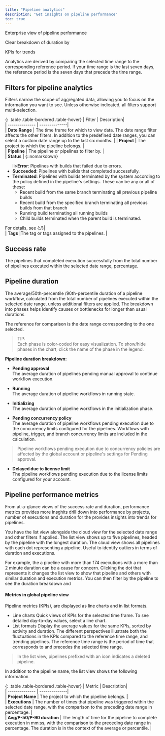 ```yaml
---
title: "Pipeline analytics"
description: "Get insights on pipeline performance"
toc: true
---
```



Enterprise view of pipeline performance

Clear breakdown of duration by 

KPIs for trends 

 Analytics are derived by comparing the selected time range to the corresponding reference period. If your time range is the last seven days, the reference period is the seven days that precede the time range.

## Filters for pipeline analytics
Filters narrow the scope of aggregated data, allowing you to focus on the information you want to see. Unless otherwise indicated, all filters support multi-selection.

{: .table .table-bordered .table-hover}
|  Filter          |  Description|  
| --------------   | --------------|  
| **Date Range** | The time frame for which to view data. The date range filter affects the other filters. In addition to the predefined date ranges, you can select a custom date range up to the last six months. |
| **Project**           | The project to which the pipeline belongs. |                            
| **Pipeline**           | The pipeline or pipelines to filter by. |                            
| **Status**           | {::nomarkdown}<ul>li><b>Error</b>: Pipelines with builds that failed due to errors. </li><li><b>Succeeded</b>: Pipelines with builds that completed successfully.</li> <li><b>Terminated</b>: Pipelines with builds terminated by the system according to the policy defined in the pipeline's settings. These can be any or all of these: <ul><li>Recent build from the same branch terminating all previous pipeline builds </li><li>Recent build from the specified branch terminating all previous builds from that branch</li><li>Running build terminating all running builds</li><li>Child builds terminated when the parent build is terminated.</li> </ul></li></ul>For details, see  {:/}|                            
| **Tags**             |The tag or tags assigned to the pipelines. |      



## Success rate
The pipelines that completed execution successfully from the total number of pipelines executed within the selected date range, percentage. 

## Pipeline duration
The average/50th-percentile /90th-percentile duration of a pipeline workflow, calculated from the total number of pipelines executed within the selected date range, unless additional filters are applied. The breakdown into phases helps identify causes or bottlenecks for longer than usual durations.  

The reference for comparison is the date range corresponding to the one selected. <br>

>TIP:  
 Each phase is color-coded for easy visualization. To show/hide phases in the chart, click the name of the phase in the legend. 
  
**Pipeline duration breakdown:**

* **Pending approval**  
  The average duration of pipelines pending manual approval to continue workflow execution.  

*  **Running**  
  The average duration of pipeline workflows in running state.
  
*  **Initializing**  
  The average duration of pipeline workflows in the initialization phase.  

*  **Pending concurrency policy**  
  The average duration of pipeline workflows pending execution due to the concurrency limits configured for the pipelines. Workflows with pipeline, trigger, and branch concurrency limits are included in the calculation.
  >Pipeline workflows pending execution due to concurrency policies are affected by the global account or pipeline's settings for Pending approval.
                         
*  **Delayed due to license limit**  
  The pipeline workflows pending execution due to the license limits configured for your account.  




## Pipeline performance metrics
From at-a-glance views of the success rate and duration, performance metrics provides more insghits drill down into performance by projects, number of executions and duration for the provides insights into trends for pipelines. 

You have the list view alongside the cloud view for the selected date range and other filters if applied. 
The list view shows up to five pipelines, headed by the pipeline with the longest duration. 
The cloud view shows all pipelines with each dot representing a pipeline. Useful to identify outliers in terms of duration and executions. 

For example, the a pipeline with more than 174 executions with a more than 2 minute duration can be a cause for concern. Clicking the dot that represents it changes the list view to show that pipeline and others with similar duration and execution metrics. 
You can then filter by the pipeline to see the duration breakdown and 







 

#### Metrics in global pipeline view

Pipeline metrics (KPIs), are displayed as line charts and in list formats. 
* Line charts
  Quick views of KPIs for the selected time frame. To see detailed day-to-day values, select a line chart.
* List formats
  Display the average values for the same KPIs, sorted by activity and duration. The different perspectives illustrate both the fluctuations in the KPIs compared to the reference time range, and trending pipelines. The reference time range is the period of time that corresponds to and precedes the selected time range. 

 > In the list view, pipelines prefixed with an icon indicates a deleted pipeline.

In addition to the pipeline name, the list view shows the following information.

{: .table .table-bordered .table-hover}
|  Metric               |  Description|  
| --------------        | --------------|  
| **Project Name**      | The project to which the pipeline belongs. |                            
| **Executions**  | The number of times that pipeline was triggered within the selected date range, with the comparison to the preceding date range in percentage.  |          
| **Avg/P-50/P-90 duration**        | The length of time for the pipeline to complete execution in mm:ss, with the comparison to the preceding date range in percentage.  The duration is in the context of the average or percentile. |    
